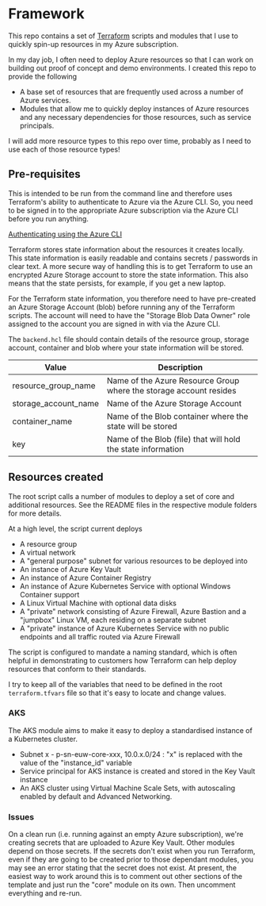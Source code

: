# Framework

This repo contains a set of [Terraform](https://www.terraform.io/) scripts and modules that I use to quickly spin-up resources in my Azure subscription.

In my day job, I often need to deploy Azure resources so that I can work on building out proof of concept and demo environments. I created this repo to provide the following

- A base set of resources that are frequently used across a number of Azure services.
- Modules that allow me to quickly deploy instances of Azure resources and any necessary dependencies for those resources, such as service principals.

I will add more resource types to this repo over time, probably as I need to use each of those resource types!

## Pre-requisites

This is intended to be run from the command line and therefore uses Terraform's ability to authenticate to Azure via the Azure CLI. So, you need to be signed in to the appropriate Azure subscription via the Azure CLI before you run anything.

[Authenticating using the Azure CLI](https://www.terraform.io/docs/providers/azurerm/guides/azure_cli.html)

Terraform stores state information about the resources it creates locally. This state information is easily readable and contains secrets / passwords in clear text. A more secure way of handling this is to get Terraform to use an encrypted Azure Storage account to store the state information. This also means that the state persists, for example, if you get a new laptop.

For the Terraform state information, you therefore need to have pre-created an Azure Storage Account (blob) before running any of the Terraform scripts. The account will need to have the "Storage Blob Data Owner" role assigned to the account you are signed in with via the Azure CLI.

The `backend.hcl` file should contain details of the resource group, storage account, container and blob where your state information will be stored.

| Value | Description |
| --- | --- |
| resource_group_name | Name of the Azure Resource Group where the storage account resides |
| storage_account_name | Name of the Azure Storage Account |
| container_name | Name of the Blob container where the state will be stored |
| key | Name of the Blob (file) that will hold the state information |

## Resources created

The root script calls a number of modules to deploy a set of core and additional resources. See the README files in the respective module folders for more details.

At a high level, the script current deploys

* A resource group
* A virtual network
* A "general purpose" subnet for various resources to be deployed into
* An instance of Azure Key Vault
* An instance of Azure Container Registry
* An instance of Azure Kubernetes Service with optional Windows Container support
* A Linux Virtual Machine with optional data disks
* A "private" network consisting of Azure Firewall, Azure Bastion and a "jumpbox" Linux VM, each residing on a separate subnet
* A "private" instance of Azure Kubernetes Service with no public endpoints and all traffic routed via Azure Firewall

The script is configured to mandate a naming standard, which is often helpful in demonstrating to customers how Terraform can help deploy resources that conform to their standards.

I try to keep all of the variables that need to be defined in the root `terraform.tfvars` file so that it's easy to locate and change values.

### AKS

The AKS module aims to make it easy to deploy a standardised instance of a Kubernetes cluster.

* Subnet x - p-sn-euw-core-xxx, 10.0.x.0/24 : "x" is replaced with the value of the "instance_id" variable
* Service principal for AKS instance is created and stored in the Key Vault instance
* An AKS cluster using Virtual Machine Scale Sets, with autoscaling enabled by default and Advanced Networking.


### Issues
On a clean run (i.e. running against an empty Azure subscription), we're creating secrets that are uploaded to Azure Key Vault. Other modules depend on those secrets. If the secrets don't exist when you run Terraform, even if they are going to be created prior to those dependant modules, you may see an error stating that the secret does not exist. At present, the easiest way to work around this is to comment out other sections of the template and just run the "core" module on its own. Then uncomment everything and re-run.